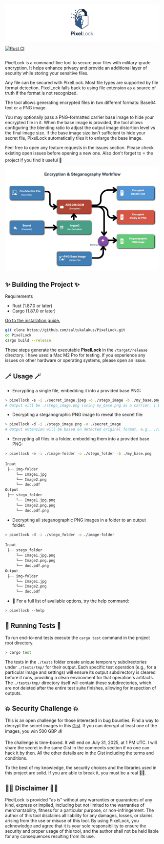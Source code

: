 ![PixelLock](https://github.com/saltukalakus/PixelLock/blob/main/PixelLock.png)

[![Rust CI](https://github.com/saltukalakus/PixelLock/actions/workflows/rust.yml/badge.svg?branch=main)](https://github.com/saltukalakus/PixelLock/actions/workflows/rust.yml)

##

PixelLock is a command-line tool to secure your files with military-grade encryption. It helps enhance privacy and provide an additional layer of security while storing your sensitive files. 

Any file can be secured with PixelLock. Most file types are supported by file format detection. PixelLock falls back to using file extension as a source of truth if the format is not recognized.

The tool allows generating encrypted files in two different formats: Base64 text or a PNG image. 

You may optionally pass a PNG-formatted carrier base image to hide your encrypted file in it. When the base image is provided, the tool allows configuring the blending ratio to adjust the output image distortion level vs the final image size. If the base image size isn't sufficient to hide your secret file, PixelLock automatically tiles it to enlarge the base image.

Feel free to open any feature requests in the issues section. Please check existing open issues before opening a new one. Also don't forget to ⭐️ the project if you find it useful 🤩

![Flow](https://github.com/saltukalakus/PixelLock/blob/main/Flow.png)


##  ✨ Building the Project ✨

Requirements
- Rust (1.87.0 or later)
- Cargo (1.87.0 or later)

[Go to the installation guide.](https://www.rust-lang.org/learn/get-started)

   ```bash
   git clone https://github.com/saltukalakus/PixelLock.git
   cd PixelLock
   cargo build --release
   ```

These steps generate the executable **PixelLock** in the `/target/release` directory. I have used a Mac M2 Pro for testing. If you experience any issues on other hardware or operating systems, please open an issue.

## 🪄 Usage 🪄

* Encrypting a single file, embedding it into a provided base PNG:
```bash
> pixellock -e -i ./secret_image.jpeg -o ./stego_image -b ./my_base.png
# Output will be ./stego_image.png (using my_base.png as a carrier, 1 LSB)
```

* Decrypting a steganographic PNG image to reveal the secret file:
```bash
> pixellock -d -i ./stego_image.png -o ./secret_image
# Output extension will be based on detected original format, e.g., ./secret_image.jpeg
```

* Encrypting all files in a folder, embedding them into a provided base PNG:
```bash
> pixellock -e -i ./image-folder -o ./stego_folder -b ./my_base.png

Input
 ├── img-folder
     └── Image1.jpg
     └── Image2.png
     └── doc.pdf
Output
 ├── stego_folder
     └── Image1.jpg.png
     └── Image2.png.png
     └── doc.pdf.png
```

* Decrypting all steganographic PNG images in a folder to an output folder:
```bash
> pixellock -d -i ./stego_folder -o ./image-folder

Input
 ├── stego_folder
     └── Image1.jpg.png
     └── Image2.png.png
     └── doc.pdf.png
Output
 ├── img-folder
     └── Image1.jpg
     └── Image2.png
     └── doc.pdf
```

*  📖 For a full list of available options, try the help command:

```bash
> pixellock --help  
```

## 🧪 Running Tests 🧪

To run end-to-end tests execute the `cargo test` command in the project root directory. 

```bash
> cargo test  
```
The tests in the `./tests` folder create unique temporary subdirectories under `./tests/tmp/` for their output. Each specific test operation (e.g., for a particular image and settings) will ensure its output subdirectory is cleared before it runs, providing a clean environment for that operation's artifacts. The `./tests/tmp/` directory itself will contain these subdirectories, which are not deleted after the entire test suite finishes, allowing for inspection of outputs.


## 💥 Security Challenge 💥

This is an open challenge for those interested in bug bounties. Find a way to decrypt the secret images in this [Gist](https://gist.github.com/saltukalakus/dc02e23eb2cf51c414bc58c8002af32e). If you can decrypt at least one of the images, you win 500 GBP 💰 

The challenge is time-boxed. It will end on July 31, 2025, at 1 PM UTC. I will share the secret in the same Gist in the comments section if no one can hack it by then. All the other details are in the Gist including the terms and conditions.

To the best of my knowledge, the security choices and the libraries used in this project are solid. If you are able to break it, you must be a real 🧙‍♂️.

## 👩‍⚖️ Disclaimer 👨‍⚖️

PixelLock is provided "as is" without any warranties or guarantees of any kind, express or implied, including but not limited to the warranties of merchantability, fitness for a particular purpose, or non-infringement. The author of this tool disclaims all liability for any damages, losses, or claims arising from the use or misuse of this tool. By using PixelLock, you acknowledge and agree that it is your sole responsibility to ensure the security and proper usage of this tool, and the author shall not be held liable for any consequences resulting from its use.
